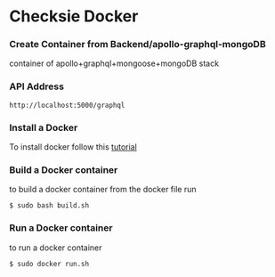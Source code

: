 # Checksie Docker

### Create Container from Backend/apollo-graphql-mongoDB

container of apollo+graphql+mongoose+mongoDB stack

### API Address

```
http://localhost:5000/graphql
```



### Install a Docker

To install docker follow this [tutorial](https://docs.docker.com/engine/install/)



### Build a Docker container

to build a docker container from the docker file run

```
$ sudo bash build.sh
```



### Run a Docker container

to run a docker container 

```
$ sudo docker run.sh
```



